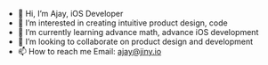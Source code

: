 - 👋 Hi, I’m Ajay, iOS Developer
- 👀 I’m interested in creating intuitive product design, code
- 🌱 I’m currently learning advance math, advance iOS development
- 💞️ I’m looking to collaborate on product design and development
- 📫 How to reach me Email: ajay@jiny.io

<!---
AjayiOSDev/AjayiOSDev is a ✨ special ✨ repository because its `README.md` (this file) appears on your GitHub profile.
You can click the Preview link to take a look at your changes.
--->
